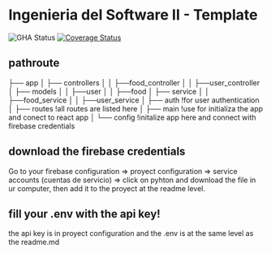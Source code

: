 # Ingenieria del Software II - Template

![GHA Status](https://github.com/uca-argentina/project-template/actions/workflows/GHA.yml/badge.svg)
[![Coverage Status](https://coveralls.io/repos/github/uca-argentina/project-template/badge.svg?branch=master)](https://coveralls.io/github/uca-argentina/project-template?branch=master)

## pathroute
├── app
│   ├── controllers
│   │       ├──food_controller
│   │       ├──user_controller
│   ├── models
│   │       ├──user
│   │       ├──food
│   ├── service
│   │       ├──food_service
│   │       ├──user_service
│   ├── auth                              !for user authentication
│   ├── routes                            !all routes are listed here
│   ├── main                              !use for initializa the app and conect to react app
│   └── config                            !initalize app here and connect with firebase credentials

## download the firebase credentials
Go to your firebase configuration => proyect configuration => service accounts (cuentas de servicio) => click on pyhton and download the file in ur computer, then add it to the proyect at the readme level.

## fill your .env with the api key!
the api key is in proyect configuration and the .env is at the same level as the readme.md

